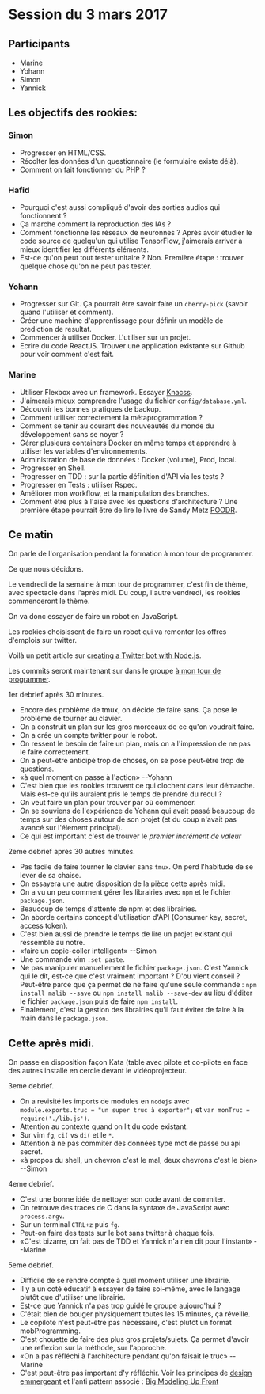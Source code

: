 # Session du 3 mars 2017

## Participants

- Marine
- Yohann
- Simon
- Yannick

## Les objectifs des rookies:

### Simon

- Progresser en HTML/CSS.
- Récolter les données d'un questionnaire (le formulaire existe déjà).
- Comment on fait fonctionner du PHP ?


### Hafid

- Pourquoi c'est aussi compliqué d'avoir des sorties audios qui fonctionnent ?
- Ça marche comment la reproduction des IAs ?
- Comment fonctionne les réseaux de neuronnes ? Après avoir étudier le code
  source de quelqu'un qui utilise TensorFlow, j'aimerais arriver à mieux
  identifier les différents éléments.
- Est-ce qu'on peut tout tester unitaire ? Non. Première étape : trouver
  quelque chose qu'on ne peut pas tester.


### Yohann

- Progresser sur Git. Ça pourrait être savoir faire un `cherry-pick` (savoir
  quand l'utiliser et comment).
- Créer une machine d'apprentissage pour définir un modèle de prediction de
  resultat.
- Commencer à utiliser Docker. L'utiliser sur un projet.
- Ecrire du code ReactJS. Trouver une application existante sur Github pour
  voir comment c'est fait.


### Marine

- Utiliser Flexbox avec un framework. Essayer [Knacss](http://knacss.com/).
- J'aimerais mieux comprendre l'usage du fichier `config/database.yml`.
- Découvrir les bonnes pratiques de backup.
- Comment utiliser correctement la métaprogrammation ?
- Comment se tenir au courant des nouveautés du monde du développement sans se
  noyer ?
- Gérer plusieurs containers Docker en même temps et apprendre à utiliser les
  variables d'environnements.
- Administration de base de données : Docker (volume), Prod, local.
- Progresser en Shell.
- Progresser en TDD : sur la partie définition d'API via les tests ?
- Progresser en Tests : utiliser Rspec.
- Améliorer mon workflow, et la manipulation des branches.
- Comment être plus à l'aise avec les questions d'architecture ? Une première
  étape pourrait être de lire le livre de Sandy Metz
  [POODR](http://www.poodr.com/).


## Ce matin

On parle de l'organisation pendant la formation à mon tour de programmer.

Ce que nous décidons.

Le vendredi de la semaine à mon tour de programmer, c'est fin de thème, avec
spectacle dans l'après midi. Du coup, l'autre vendredi, les rookies
commenceront le thème.


On va donc essayer de faire un robot en JavaScript.

Les rookies choisissent de faire un robot qui va remonter les offres d'emplois
sur twitter.

Voilà un petit article sur [creating a Twitter bot with
Node.js](https://medium.com/@DebashisBarman/creating-a-twitter-bot-with-node-js-bea760b80bd5#.ljv53ery3).


Les commits seront maintenant sur dans le groupe [à mon tour de
programmer](https://github.com/amontourdeprogrammer).

1er debrief après 30 minutes.

- Encore des problème de tmux, on décide de faire sans. Ça pose le problème de
  tourner au clavier.
- On a construit un plan sur les gros morceaux de ce qu'on voudrait faire.
- On a crée un compte twitter pour le robot.
- On ressent le besoin de faire un plan, mais on a l'impression de ne pas le
  faire correctement.
- On a peut-être anticipé trop de choses, on se pose peut-être trop de
  questions.
- «à quel moment on passe à l'action» --Yohann
- C'est bien que les rookies trouvent ce qui clochent dans leur démarche. Mais
  est-ce qu'ils auraient pris le temps de prendre du recul ?
- On veut faire un plan pour trouver par où commencer.
- On se souviens de l'expérience de Yohann qui avait passé beaucoup de temps
  sur des choses autour de son projet (et du coup n'avait pas avancé sur
  l'élement principal).
- Ce qui est important c'est de trouver le _premier incrément de valeur_

2eme debrief après 30 autres minutes.

- Pas facile de faire tourner le clavier sans `tmux`. On perd l'habitude de se
  lever de sa chaise.
- On essayera une autre disposition de la pièce cette après midi.
- On a vu un peu comment gérer les librairies avec `npm` et le fichier
  `package.json`.
- Beaucoup de temps d'attente de npm et des librairies.
- On aborde certains concept d'utilisation d'API (Consumer key, secret, access
  token).
- C'est bien aussi de prendre le temps de lire un projet existant qui ressemble
  au notre.
- «faire un copie-coller intelligent» --Simon
- Une commande vim `:set paste`.
- Ne pas manipuler manuellement le fichier `package.json`. C'est Yannick qui le
  dit, est-ce que c'est vraiment important ? D'ou vient conseil ? Peut-être
  parce que ça permet de ne faire qu'une seule commande : `npm install malib
  --save` ou `npm install malib --save-dev` au lieu d'éditer le fichier
  `package.json` puis de faire `npm install`.
- Finalement, c'est la gestion des librairies qu'il faut éviter de faire à la
  main dans le `package.json`.


## Cette après midi.

On passe en disposition façon Kata (table avec pilote et co-pilote en face des autres installé en cercle devant le vidéoprojecteur.


3eme debrief.

- On a revisité les imports de modules en `nodejs` avec `module.exports.truc = "un super truc à exporter";` et `var monTruc = require('./lib.js')`.
- Attention au contexte quand on lit du code existant.
- Sur vim `fg`, `ci(` vs `di(` et le `*`.
- Attention à ne pas commiter des données type mot de passe ou api secret.
- «à propos du shell, un chevron c'est le mal, deux chevrons c'est le bien» --Simon


4eme debrief.

- C'est une bonne idée de nettoyer son code avant de commiter.
- On retrouve des traces de C dans la syntaxe de JavaScript avec `process.argv`.
- Sur un terminal `CTRL+z` puis `fg`.
- Peut-on faire des tests sur le bot sans twitter à chaque fois.
- «C'est bizarre, on fait pas de TDD et Yannick n'a rien dit pour l'instant» --Marine


5eme debrief.

- Difficile de se rendre compte à quel moment utiliser une librairie.
- Il y a un coté éducatif à essayer de faire soi-même, avec le langage plutôt que d'utiliser une librairie.
- Est-ce que Yannick n'a pas trop guidé le groupe aujourd'hui ?
- C'était bien de bouger physiquement toutes les 15 minutes, ça réveille.
- Le copilote n'est peut-être pas nécessaire, c'est plutôt un format mobProgramming.
- C'est chouette de faire des plus gros projets/sujets. Ça permet d'avoir une reflexion sur la méthode, sur l'approche.
- «On a pas réfléchi à l'architecture pendant qu'on faisait le truc» --Marine
- C'est peut-être pas important d'y réfléchir. Voir les principes de [design emmergeant](https://en.wikipedia.org/wiki/Emergent_Design) et l'anti pattern associé : [Big Modeling Up Front](http://www.agilemodeling.com/essays/bmuf.htm)

